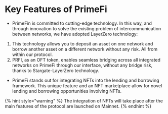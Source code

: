 # Key Features of PrimeFi

* PrimeFin is committed to cutting-edge technology. In this way, and through innovation to solve the existing problem of intercommunication between networks, we have adopted LayerZero technology:

1. This technology allows you to deposit an asset on one network and borrow another asset on a different network without any risk. All from within our protocol.
2. PRFI, as an OFT token, enables seamless bridging across all integrated networks on PrimeFi through our interface, without any bridge risk, thanks to Stargate-LayerZero technology.

* PrimeFi stands out for integrating NFTs into the lending and borrowing framework. This unique feature and an NFT marketplace allow for novel lending and borrowing opportunities involving NFTs.

{% hint style="warning" %}
The integration of NFTs will take place after the main features of the protocol are launched on Mainnet.
{% endhint %}
